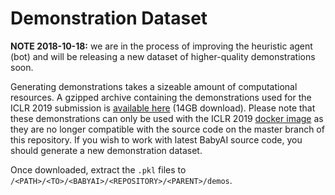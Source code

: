 # Demonstration Dataset

**NOTE 2018-10-18:** we are in the process of improving the heuristic agent (bot) and will be releasing a new dataset of higher-quality demonstrations soon.

Generating demonstrations takes a sizeable amount of computational resources. A gzipped archive containing the demonstrations used for the ICLR 2019 submission is [available here](http://lisaweb.iro.umontreal.ca/transfert/lisa/users/chevalma/iclr19-demos.tar.gz) (14GB download). Please note that these demonstrations can only be used with the ICLR 2019 [docker image](https://github.com/mila-iqia/babyai#docker-image) as they are no longer compatible with the source code on the master branch of this repository. If you wish to work with latest BabyAI source code, you should generate a new demonstration dataset.

Once downloaded, extract the `.pkl` files to `/<PATH>/<TO>/<BABYAI>/<REPOSITORY>/<PARENT>/demos`.